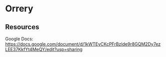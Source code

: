 # Orrery

## Resources

Google Docs: https://docs.google.com/document/d/1kWTEyCKcPFrBzlde9r8GQM2Dy7ezLEE37KkfYt4MeQY/edit?usp=sharing
